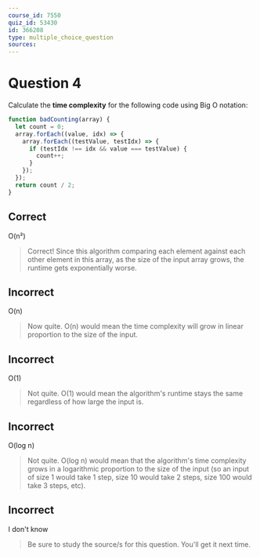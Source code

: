 ```yaml
---
course_id: 7550
quiz_id: 53430
id: 366208
type: multiple_choice_question
sources:
---
```


# Question 4

Calculate the **time complexity** for the following code using Big O notation:

```javascript
function badCounting(array) {
  let count = 0;
  array.forEach((value, idx) => {
    array.forEach((testValue, testIdx) => {
      if (testIdx !== idx && value === testValue) {
        count++;
      }
    });
  });
  return count / 2;
}
```

## Correct

O(n²)

> Correct! Since this algorithm comparing each element against each other element
> in this array, as the size of the input array grows, the runtime gets
> exponentially worse.

## Incorrect

O(n)

> Now quite. O(n) would mean the time complexity will grow in linear proportion to
> the size of the input.

## Incorrect

O(1)

> Not quite. O(1) would mean the algorithm's runtime stays the same regardless of
> how large the input is.

## Incorrect

O(log n)

> Not quite. O(log n) would mean that the algorithm's time complexity grows in a
> logarithmic proportion to the size of the input (so an input of size 1 would
> take 1 step, size 10 would take 2 steps, size 100 would take 3 steps, etc).

## Incorrect

I don't know

> Be sure to study the source/s for this question. You'll get it next time.
